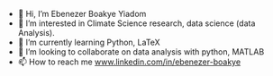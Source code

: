 - 👋 Hi, I’m Ebenezer Boakye Yiadom
- 👀 I’m interested in Climate Science research, data science (data Analysis).
- 🌱 I’m currently learning Python, LaTeX
- 💞️ I’m looking to collaborate on data analysis with python, MATLAB
- 📫 How to reach me www.linkedin.com/in/ebenezer-boakye 

<!---
visionfeellove/visionfeellove is a ✨ special ✨ repository because its `README.md` (this file) appears on your GitHub profile.
You can click the Preview link to take a look at your changes.
--->
